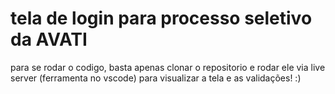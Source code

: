 # tela de login para processo seletivo da AVATI

para se rodar o codigo, basta apenas clonar o repositorio e rodar ele via live server (ferramenta no vscode) para visualizar a tela e as validações! :)

